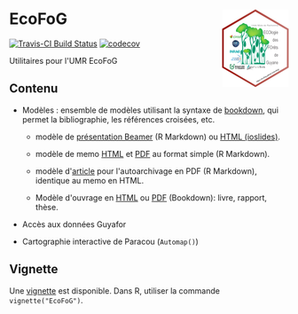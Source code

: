 # EcoFoG <img src="man/figures/logo.png" align="right" alt="" width="120" />

[![Travis-CI Build Status](https://travis-ci.org/EcoFoG/EcoFoG.svg?branch=master)](https://travis-ci.org/EcoFoG/EcoFoG)
[![codecov](https://codecov.io/github/EcoFoG/EcoFoG/branch/master/graphs/badge.svg)](https://codecov.io/github/EcoFoG/EcoFoG) 

Utilitaires pour l'UMR EcoFoG

## Contenu

* Modèles : ensemble de modèles utilisant la syntaxe de [bookdown](https://bookdown.org/yihui/bookdown/), qui permet la bibliographie, les références croisées, etc.

  * modèle de [présentation Beamer](https://ecofog.github.io/EcoFoG/beamer/docs/beamer.pdf) (R Markdown) ou [HTML (ioslides)](https://ecofog.github.io/EcoFoG/beamer/docs/beamer.html).
  
  * modèle de memo [HTML](https://ecofog.github.io/EcoFoG/memo/docs/memo.html) et [PDF](https://ecofog.github.io/EcoFoG/memo/docs/memo.pdf) au format simple (R Markdown).

  * modèle d'[article](https://ecofog.github.io/EcoFoG/article/docs/article.pdf) pour l'autoarchivage en PDF (R Markdown), identique au memo en HTML.

  *  Modèle d'ouvrage en [HTML](https://ecofog.github.io/EcoFoG/book/docs/index.html) ou [PDF](https://ecofog.github.io/EcoFoG/book/docs/MyBook.pdf) (Bookdown): livre, rapport, thèse. 

  
* Accès aux données Guyafor
* Cartographie interactive de Paracou (`Automap()`)

## Vignette

Une [vignette](https://ecofog.github.io/EcoFoG/) est disponible.
Dans R, utiliser la commande `vignette("EcoFoG")`.
